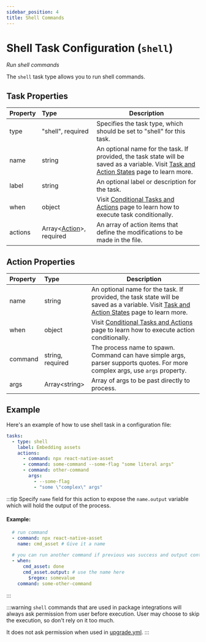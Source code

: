 ```yaml
---
sidebar_position: 4
title: Shell Commands
---
```

# Shell Task Configuration (`shell`)
_Run shell commands_

The `shell` task type allows you to run shell commands.

## Task Properties

| Property | Type                                            | Description                                                                                                                                              |
|:---------|:------------------------------------------------|----------------------------------------------------------------------------------------------------------------------------------------------------------|
| type     | "shell", required                               | Specifies the task type, which should be set to "shell" for this task.                                                                                   |
| name     | string                                          | An optional name for the task. If provided, the task state will be saved as a variable. Visit [Task and Action States](../../states) page to learn more. |
| label    | string                                          | An optional label or description for the task.                                                                                                           |
| when     | object                                          | Visit [Conditional Tasks and Actions](../../when) page to learn how to execute task conditionally.                                                       |
| actions  | Array\<[Action](#action-properties)\>, required | An array of action items that define the modifications to be made in the file.                                                                           |

## Action Properties

| Property | Type             | Description                                                                                                                                              |
|:---------|:-----------------|----------------------------------------------------------------------------------------------------------------------------------------------------------|
| name     | string           | An optional name for the task. If provided, the task state will be saved as a variable. Visit [Task and Action States](../../states) page to learn more. |
| when     | object           | Visit [Conditional Tasks and Actions](../../when)  page to learn how to execute action conditionally.                                                    |
| command  | string, required | The process name to spawn. Command can have simple args, parser supports quotes. For more complex args, use `args` property.                             |
| args     | Array\<string\>  | Array of args to be past directly to process.                                                                                                            |


## Example

Here's an example of how to use shell task in a configuration file:

```yaml
tasks:
  - type: shell
    label: Embedding assets
    actions:
      - command: npx react-native-asset
      - command: some-command --some-flag "some literal args"
      - command: other-command
        args: 
          - --some-flag
          - "some \"complex\" args"
```
:::tip
Specify `name` field for this action to expose the `name.output` variable which will hold the output of the process.

#### Example:
```yaml
  # run command 
  - command: npx react-native-asset
    name: cmd_asset # Give it a name
 
  # you can run another command if previous was success and output contains some value
  - when:
      cmd_asset: done
      cmd_asset.output: # use the name here
        $regex: somevalue
    command: some-other-command
 ```
:::

:::warning
`shell` commands that are used in package integrations will always ask permission from user before execution. User may choose to skip the execution, so don't rely on it too much.

It does not ask permission when used in [upgrade.yml](../../../../upgrade/configuration).
:::
